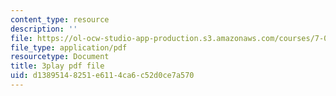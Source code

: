 ```yaml
---
content_type: resource
description: ''
file: https://ol-ocw-studio-app-production.s3.amazonaws.com/courses/7-014-introductory-biology-spring-2005/d13895148251e6114ca6c52d0ce7a570_mJhgkUWLtX8.pdf
file_type: application/pdf
resourcetype: Document
title: 3play pdf file
uid: d1389514-8251-e611-4ca6-c52d0ce7a570
---
```

